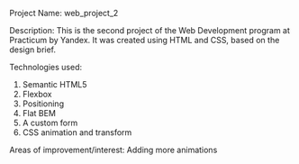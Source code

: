 Project Name: web_project_2

Description: This is the second project of the Web Development program at Practicum by Yandex. It was created using HTML and CSS, based on the design brief.

Technologies used:
1. Semantic HTML5
2. Flexbox
3. Positioning
4. Flat BEM
5. A custom form
6. CSS animation and transform

Areas of improvement/interest:
Adding more animations
